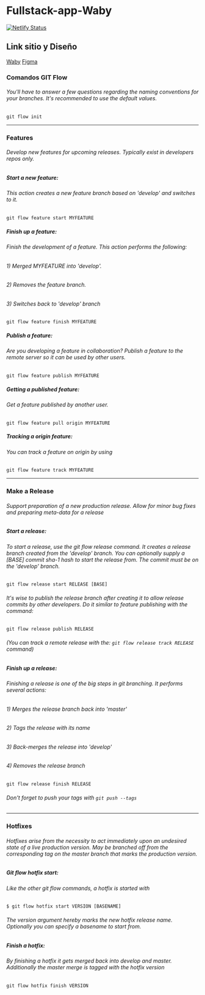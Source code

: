 # Fullstack-app-Waby

[![Netlify Status](https://api.netlify.com/api/v1/badges/a7614be9-0d4a-4a3b-a3b4-c704a0d3428f/deploy-status)](https://app.netlify.com/sites/waby/deploys)

## Link sitio y Diseño

<a href = 'https://waby.netlify.app/'>Waby</a>
<a href = 'https://www.figma.com/file/DGI2n58dFG3jgukQh3O7ny/Waby-%F0%9F%92%AA%F0%9F%8F%BB?type=design&t=MEUiyZyx4fiEPjWP-6'>Figma</a>

### Comandos GIT Flow

###### You'll have to answer a few questions regarding the naming conventions for your branches. It's recommended to use the default values.

```shell
git flow init
```

<hr>

### Features

###### Develop new features for upcoming releases. Typically exist in developers repos only.

##### Start a new feature:

###### This action creates a new feature branch based on 'develop' and switches to it.

```
git flow feature start MYFEATURE
```

##### Finish up a feature:

###### Finish the development of a feature. This action performs the following:

###### 1) Merged MYFEATURE into 'develop'.

###### 2) Removes the feature branch.

###### 3) Switches back to 'develop' branch

```
git flow feature finish MYFEATURE
```

##### Publish a feature:

###### Are you developing a feature in collaboration? Publish a feature to the remote server so it can be used by other users.

```
git flow feature publish MYFEATURE
```

##### Getting a published feature:

###### Get a feature published by another user.

```
git flow feature pull origin MYFEATURE
```

##### Tracking a origin feature:

###### You can track a feature on origin by using

```
git flow feature track MYFEATURE
```

<hr>

### Make a Release

###### Support preparation of a new production release. Allow for minor bug fixes and preparing meta-data for a release

##### Start a release:

###### To start a release, use the git flow release command. It creates a release branch created from the 'develop' branch. You can optionally supply a [BASE] commit sha-1 hash to start the release from. The commit must be on the 'develop' branch.

```
git flow release start RELEASE [BASE]
```

###### It's wise to publish the release branch after creating it to allow release commits by other developers. Do it similar to feature publishing with the command:

```
git flow release publish RELEASE
```

###### (You can track a remote release with the: `git flow release track RELEASE` command)

##### Finish up a release:

###### Finishing a release is one of the big steps in git branching. It performs several actions:

###### 1) Merges the release branch back into 'master'

###### 2) Tags the release with its name

###### 3) Back-merges the release into 'develop'

###### 4) Removes the release branch

```
git flow release finish RELEASE
```

###### Don't forget to push your tags with `git push --tags`

<hr>

### Hotfixes

###### Hotfixes arise from the necessity to act immediately upon an undesired state of a live production version. May be branched off from the corresponding tag on the master branch that marks the production version.

##### Git flow hotfix start:

###### Like the other git flow commands, a hotfix is started with

```
$ git flow hotfix start VERSION [BASENAME]
```

###### The version argument hereby marks the new hotfix release name. Optionally you can specify a basename to start from.

##### Finish a hotfix:

###### By finishing a hotfix it gets merged back into develop and master. Additionally the master merge is tagged with the hotfix version

```
git flow hotfix finish VERSION
```
